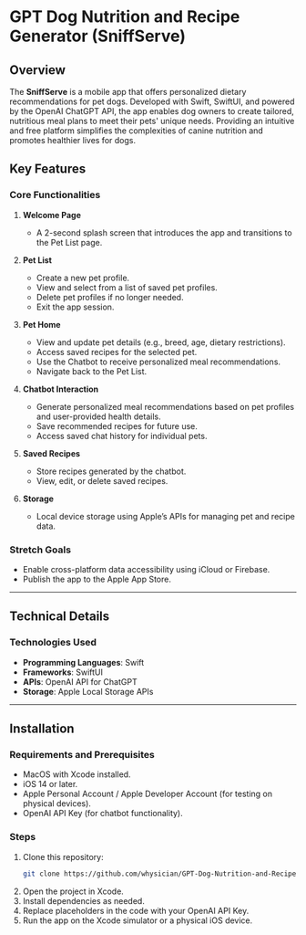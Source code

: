 # GPT Dog Nutrition and Recipe Generator (SniffServe)

## Overview
The **SniffServe** is a mobile app that offers personalized dietary recommendations for pet dogs. Developed with Swift, SwiftUI, and powered by the OpenAI ChatGPT API, the app enables dog owners to create tailored, nutritious meal plans to meet their pets' unique needs. Providing an intuitive and free platform simplifies the complexities of canine nutrition and promotes healthier lives for dogs.

## Key Features
### Core Functionalities
1. **Welcome Page**
   - A 2-second splash screen that introduces the app and transitions to the Pet List page.
   
2. **Pet List**
   - Create a new pet profile.
   - View and select from a list of saved pet profiles.
   - Delete pet profiles if no longer needed.
   - Exit the app session.

3. **Pet Home**
   - View and update pet details (e.g., breed, age, dietary restrictions).
   - Access saved recipes for the selected pet.
   - Use the Chatbot to receive personalized meal recommendations.
   - Navigate back to the Pet List.

4. **Chatbot Interaction**
   - Generate personalized meal recommendations based on pet profiles and user-provided health details.
   - Save recommended recipes for future use.
   - Access saved chat history for individual pets.

5. **Saved Recipes**
   - Store recipes generated by the chatbot.
   - View, edit, or delete saved recipes.

6. **Storage**
   - Local device storage using Apple’s APIs for managing pet and recipe data.

### Stretch Goals
- Enable cross-platform data accessibility using iCloud or Firebase.
- Publish the app to the Apple App Store.

---

## Technical Details
### Technologies Used
- **Programming Languages**: Swift
- **Frameworks**: SwiftUI
- **APIs**: OpenAI API for ChatGPT
- **Storage**: Apple Local Storage APIs

---

## Installation
### Requirements and Prerequisites
- MacOS with Xcode installed.
- iOS 14 or later.
- Apple Personal Account / Apple Developer Account (for testing on physical devices).
- OpenAI API Key (for chatbot functionality).

### Steps
1. Clone this repository:
   ```bash
   git clone https://github.com/whysician/GPT-Dog-Nutrition-and-Recipe-Generator.git
2. Open the project in Xcode.
3. Install dependencies as needed. 
4. Replace placeholders in the code with your OpenAI API Key.
5. Run the app on the Xcode simulator or a physical iOS device.
